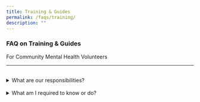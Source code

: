 ```yaml
---
title: Training & Guides
permalink: /faqs/training/
description: ""
---
```

### FAQ on Training & Guides
For Community Mental Health Volunteers 

----
<br>
<details><summary>What are our responsibilities?</summary>
<p>
	
* Recognise the needs of person with mental health issues
	
*   Use person-centred care approach when interacting with person with mental health issues and caregivers
    
*   Use appropriate communication skills to interact with person with mental health issues
    
*   Identify behaviours of concerns displayed by person with mental health issues

[Click here to learn more](https://www.aic.sg/partners/Documents/CMH%20Resources/Mental%20Health%20Competency%20Framework.pdf)
	
</p>
</details><br>
				
<details><summary>What am I required to know or do?</summary>
<p>
	
* Understand the Impact of Mental Health
* Understand the Recovery Oriented Approach
* Identification and Referral
* Practice Self Care	

[Click here to learn more](https://www.aic.sg/partners/Documents/CMH%20Resources/Mental%20Health%20Competency%20Framework.pdf)
	
</p>
</details><br>